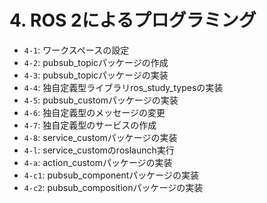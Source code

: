 # 4. ROS 2によるプログラミング

- `4-1`: ワークスペースの設定
- `4-2`: pubsub_topicパッケージの作成
- `4-3`: pubsub_topicパッケージの実装
- `4-4`: 独自定義型ライブラリros_study_typesの実装
- `4-5`: pubsub_customパッケージの実装
- `4-6`: 独自定義型のメッセージの変更
- `4-7`: 独自定義型のサービスの作成
- `4-8`: service_customパッケージの実装
- `4-l`: service_customのroslaunch実行
- `4-a`: action_customパッケージの実装
- `4-c1`: pubsub_componentパッケージの実装
- `4-c2`: pubsub_compositionパッケージの実装
